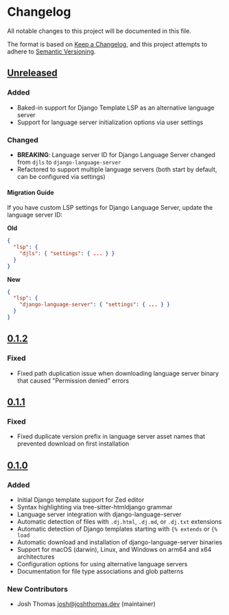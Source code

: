 # Changelog

All notable changes to this project will be documented in this file.

The format is based on [Keep a Changelog](https://keepachangelog.com/en/1.0.0/),
and this project attempts to adhere to [Semantic Versioning](https://semver.org/spec/v2.0.0.html).

<!--
## [${version}]
### Added - for new features
### Changed - for changes in existing functionality
### Deprecated - for soon-to-be removed features
### Removed - for now removed features
### Fixed - for any bug fixes
### Security - in case of vulnerabilities
[${version}]: https://github.com/joshuadavidthomas/zed-django/releases/tag/v${version}
-->

## [Unreleased]

### Added

- Baked-in support for Django Template LSP as an alternative language server
- Support for language server initialization options via user settings

### Changed

- **BREAKING**: Language server ID for Django Language Server changed from `djls` to `django-language-server`
- Refactored to support multiple language servers (both start by default, can be configured via settings)

#### Migration Guide

If you have custom LSP settings for Django Language Server, update the language server ID:

**Old**

```json
{
  "lsp": {
    "djls": { "settings": { ... } }
  }
}
```

**New**

```json
{
  "lsp": {
    "django-language-server": { "settings": { ... } }
  }
}
```

## [0.1.2]

### Fixed

- Fixed path duplication issue when downloading language server binary that caused "Permission denied" errors

## [0.1.1]

### Fixed

- Fixed duplicate version prefix in language server asset names that prevented download on first installation

## [0.1.0]

### Added

- Initial Django template support for Zed editor
- Syntax highlighting via tree-sitter-htmldjango grammar
- Language server integration with django-language-server
- Automatic detection of files with `.dj.html`, `.dj.md`, or `.dj.txt` extensions
- Automatic detection of Django templates starting with `{% extends` or `{% load`
- Automatic download and installation of django-language-server binaries
- Support for macOS (darwin), Linux, and Windows on arm64 and x64 architectures
- Configuration options for using alternative language servers
- Documentation for file type associations and glob patterns

### New Contributors

- Josh Thomas <josh@joshthomas.dev> (maintainer)

[unreleased]: https://github.com/joshuadavidthomas/zed-django/compare/v0.1.2...HEAD
[0.1.0]: https://github.com/joshuadavidthomas/zed-django/releases/tag/v0.1.0
[0.1.1]: https://github.com/joshuadavidthomas/zed-django/releases/tag/v0.1.1
[0.1.2]: https://github.com/joshuadavidthomas/zed-django/releases/tag/v0.1.2
